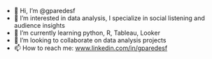 - 👋 Hi, I’m @gparedesf
- 👀 I’m interested in data analysis, I specialize in social listening and audience insights
- 🌱 I’m currently learning python, R, Tableau, Looker
- 💞️ I’m looking to collaborate on data analysis projects
- 📫 How to reach me: www.linkedin.com/in/gparedesf

<!---
gparedesf/gparedesf is a ✨ special ✨ repository because its `README.md` (this file) appears on your GitHub profile.
You can click the Preview link to take a look at your changes.
--->
